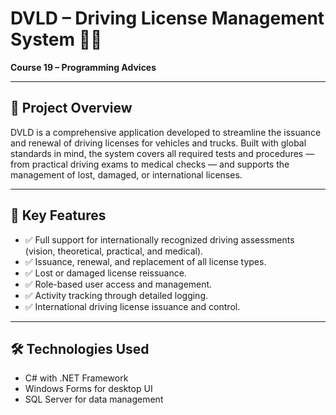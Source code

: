 # DVLD – Driving License Management System 🚗📄  
**Course 19 – Programming Advices**

---

## 📌 Project Overview

DVLD is a comprehensive application developed to streamline the issuance and renewal of driving licenses for vehicles and trucks. Built with global standards in mind, the system covers all required tests and procedures — from practical driving exams to medical checks — and supports the management of lost, damaged, or international licenses.

---

## 🔹 Key Features

- ✅ Full support for internationally recognized driving assessments (vision, theoretical, practical, and medical).
- ✅ Issuance, renewal, and replacement of all license types.
- ✅ Lost or damaged license reissuance.
- ✅ Role-based user access and management.
- ✅ Activity tracking through detailed logging.
- ✅ International driving license issuance and control.

---

## 🛠️ Technologies Used

- C# with .NET Framework  
- Windows Forms for desktop UI  
- SQL Server for data management
